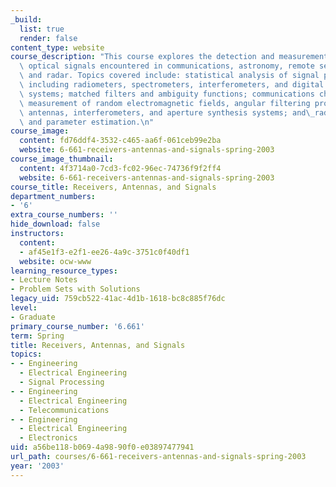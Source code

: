```yaml
---
_build:
  list: true
  render: false
content_type: website
course_description: "This course explores the detection and measurement of radio and\
  \ optical signals encountered in communications, astronomy, remote sensing, instrumentation,\
  \ and radar. Topics covered include: statistical analysis of signal processing systems,\
  \ including radiometers, spectrometers, interferometers, and digital correlation\
  \ systems; matched filters and ambiguity functions; communications channel performance;\
  \ measurement of random electromagnetic fields, angular filtering properties of\
  \ antennas, interferometers, and aperture synthesis systems; and\_radiative transfer\
  \ and parameter estimation.\n"
course_image:
  content: fd76ddf4-3532-c465-aa6f-061ceb99e2ba
  website: 6-661-receivers-antennas-and-signals-spring-2003
course_image_thumbnail:
  content: 4f3714a0-7cd3-fc02-96ec-74736f9f2ff4
  website: 6-661-receivers-antennas-and-signals-spring-2003
course_title: Receivers, Antennas, and Signals
department_numbers:
- '6'
extra_course_numbers: ''
hide_download: false
instructors:
  content:
  - af45e1f3-e2f1-ee26-4a9c-3751c0f40df1
  website: ocw-www
learning_resource_types:
- Lecture Notes
- Problem Sets with Solutions
legacy_uid: 759cb522-41ac-4d1b-1618-bc8c885f76dc
level:
- Graduate
primary_course_number: '6.661'
term: Spring
title: Receivers, Antennas, and Signals
topics:
- - Engineering
  - Electrical Engineering
  - Signal Processing
- - Engineering
  - Electrical Engineering
  - Telecommunications
- - Engineering
  - Electrical Engineering
  - Electronics
uid: a56be118-b069-4a98-90f0-e03897477941
url_path: courses/6-661-receivers-antennas-and-signals-spring-2003
year: '2003'
---
```

